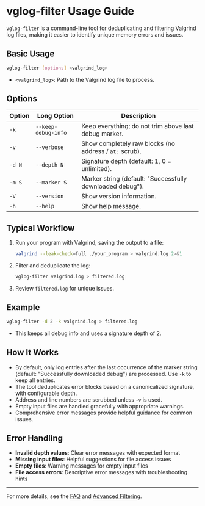 # vglog-filter Usage Guide

`vglog-filter` is a command-line tool for deduplicating and filtering Valgrind log files, making it easier to identify unique memory errors and issues.

## Basic Usage

```sh
vglog-filter [options] <valgrind_log>
```

- `<valgrind_log>`: Path to the Valgrind log file to process.

## Options

| Option | Long Option         | Description |
|--------|---------------------|-------------|
| `-k`   | `--keep-debug-info` | Keep everything; do not trim above last debug marker. |
| `-v`   | `--verbose`         | Show completely raw blocks (no address / `at:` scrub). |
| `-d N` | `--depth N`         | Signature depth (default: 1, 0 = unlimited). |
| `-m S` | `--marker S`        | Marker string (default: "Successfully downloaded debug"). |
| `-V`   | `--version`         | Show version information. |
| `-h`   | `--help`            | Show help message. |

## Typical Workflow

1. Run your program with Valgrind, saving the output to a file:
   ```sh
   valgrind --leak-check=full ./your_program > valgrind.log 2>&1
   ```
2. Filter and deduplicate the log:
   ```sh
   vglog-filter valgrind.log > filtered.log
   ```
3. Review `filtered.log` for unique issues.

## Example

```sh
vglog-filter -d 2 -k valgrind.log > filtered.log
```
- This keeps all debug info and uses a signature depth of 2.

## How It Works
- By default, only log entries after the last occurrence of the marker string (default: "Successfully downloaded debug") are processed. Use `-k` to keep all entries.
- The tool deduplicates error blocks based on a canonicalized signature, with configurable depth.
- Address and line numbers are scrubbed unless `-v` is used.
- Empty input files are handled gracefully with appropriate warnings.
- Comprehensive error messages provide helpful guidance for common issues.

## Error Handling
- **Invalid depth values**: Clear error messages with expected format
- **Missing input files**: Helpful suggestions for file access issues
- **Empty files**: Warning messages for empty input files
- **File access errors**: Descriptive error messages with troubleshooting hints

---
For more details, see the [FAQ](FAQ.md) and [Advanced Filtering](ADVANCED.md). 
